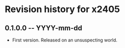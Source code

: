 # Revision history for x2405

## 0.1.0.0 -- YYYY-mm-dd

* First version. Released on an unsuspecting world.
